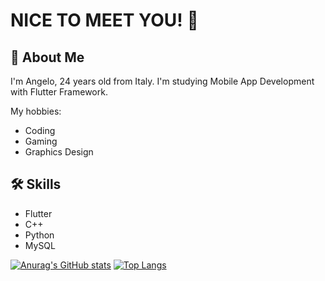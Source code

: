 # NICE TO MEET YOU! 👋

## 🚀 About Me
I'm Angelo, 24 years old from Italy. 
I'm studying Mobile App Development with Flutter Framework.

My hobbies: 
- Coding
- Gaming
- Graphics Design

## 🛠 Skills
- Flutter
- C++
- Python
- MySQL


[![Anurag's GitHub stats](https://github-readme-stats.vercel.app/api?username=angelof-exe)](https://github.com/anuraghazra/github-readme-stats)
[![Top Langs](https://github-readme-stats.vercel.app/api/top-langs/?username=angelof-exe)](https://github.com/anuraghazra/github-readme-stats)
